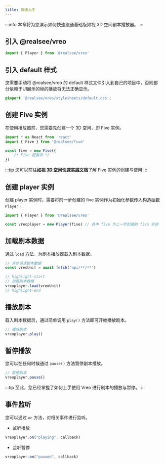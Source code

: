 ```yaml
---
title: 快速上手
---
```


:::info
本章将为您演示如何快速跑通基础版如视 3D 空间剧本播放器。
:::

## 引入 @realsee/vreo
```ts
import { Player } from '@realsee/vreo'
```

## 引入 default 样式

您需要手动将 @realsee/vreo 的 default 样式文件引入到自己的项目中，否则部分依赖于UI展示的帧的播放将无法正确显示。

```css
@import '@realsee/vreo/stylesheets/default.css';
```

## 创建 Five 实例

在使用播放器前，您需要先创建一个 3D 空间，即 Five 实例。

```ts
import * as React from 'react'
import { Five } from '@realsee/five'

const five = new Five({
    /* Five 配置项 */
})
```

:::tip
您可以前往[**如视 3D 空间快速实践文档**](../../3d-space/get-started/usage/00.3d-space.md)了解 Five 实例的创建与使用
:::

## 创建 player 实例

创建 player 实例时，需要将前一步创建的 five 实例作为初始化参数传入构造函数 `Player` 。

```ts
import { Player } from '@realsee/vreo'

const vreoplayer = new Player(five) // 其中 five 为上一步创建的 five 实例
```

## 加载剧本数据

通过 `load` 方法，为剧本播放器载入剧本数据。

```ts
// 异步请求剧本数据
const vreoUnit = await fetch('api/**/**')

// highlight-start
// 加载剧本数据
vreoplayer.load(vreoUnit)
// highlight-end
```

## 播放剧本

载入剧本数据后，通过简单调用 `play()` 方法即可开始播放剧本。

```ts
// 播放剧本
vreoplayer.play()
```

## 暂停播放

您可以在任何时候通过 `pause()` 方法暂停剧本播放。

```ts
// 暂停剧本
vreoplayer.pause()
```

:::tip
至此，您已经掌握了如何上手使用 Vreo 进行剧本的播放与暂停。
:::

## 事件监听

您可以通过 `on` 方法，对相关事件进行监听。

- 监听播放
```ts
vreoplayer.on("playing", callback)
```

- 监听暂停
```ts
vreoplayer.on("paused", callback)
```

